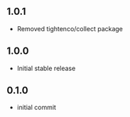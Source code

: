 ## 1.0.1
- Removed tightenco/collect package
## 1.0.0
- Initial stable release

## 0.1.0
- initial commit
